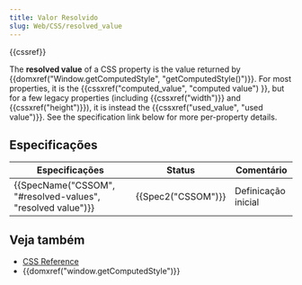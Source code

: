 ```yaml
---
title: Valor Resolvido
slug: Web/CSS/resolved_value
---
```


{{cssref}}

The **resolved value** of a CSS property is the value returned by {{domxref("Window.getComputedStyle", "getComputedStyle()")}}. For most properties, it is the {{cssxref("computed_value", "computed value") }}, but for a few legacy properties (including {{cssxref("width")}} and {{cssxref("height")}}), it is instead the {{cssxref("used_value", "used value")}}. See the specification link below for more per-property details.

## Especificações

| Especificações                                                                   | Status                   | Comentário          |
| -------------------------------------------------------------------------------- | ------------------------ | ------------------- |
| {{SpecName("CSSOM", "#resolved-values", "resolved value")}} | {{Spec2("CSSOM")}} | Definicação inicial |

## Veja também

- [CSS Reference](/pt-BR/docs/Web/CSS/Reference)
- {{domxref("window.getComputedStyle")}}
